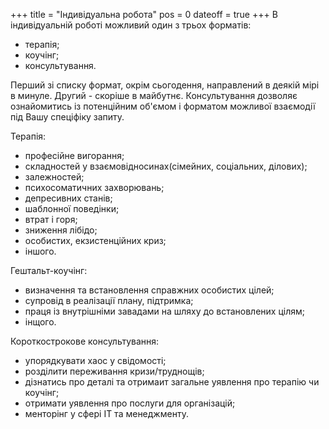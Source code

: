 +++
title = "Індивідуальна робота"
pos = 0
dateoff = true
+++
В індивідуальній роботі можливий один з трьох форматів:

- терапія;
- коучінг;
- консультування.

Перший зі списку формат, окрім сьогодення, направлений в деякій мірі в минуле. Другий - скоріше в майбутнє. Консультування дозволяє ознайомитись із потенційним об'ємом і форматом можливої взаємодії під Вашу спеціфіку запиту.

<!--more-->

Терапія:

- професійне вигорання;
- складностей у взаємовідносинах(сімейних, соціальних, ділових);
- залежностей;
- психосоматичних захворювань;
- депресивних станів;
- шаблонної поведінки;
- втрат і горя;
- зниження лібідо;
- особистих, екзистенційних криз;
- іншого.

Гештальт-коучінг:

- визначення та встановлення справжних особистих цілей;
- супровід в реалізації плану, підтримка;
- праця із внутрішніми завадами на шляху до встановлених цілям;
- інщого.

Короткострокове консультування:

- упорядкувати хаос у свідомості;
- розділити переживання кризи/труднощів;
- дізнатись про деталі та отримаит загальне уявлення про терапію чи коучінг;
- отримати уявлення про послуги для організацій;
- менторінг у сфері IT та менеджменту.